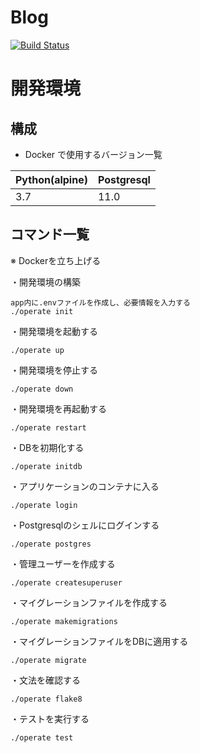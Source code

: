 # Blog

[![Build Status](https://travis-ci.org/marush-in/blog.svg?branch=master)](https://travis-ci.org/marush-in/blog)

# 開発環境

## 構成

- Docker で使用するバージョン一覧

|Python(alpine)|Postgresql|
|:-|:-|
|3.7|11.0|

## コマンド一覧

※ Dockerを立ち上げる

・開発環境の構築
```
app内に.envファイルを作成し、必要情報を入力する
./operate init
```

・開発環境を起動する
```
./operate up
```

・開発環境を停止する
```
./operate down
```

・開発環境を再起動する
```
./operate restart
```

・DBを初期化する
```
./operate initdb
```

・アプリケーションのコンテナに入る
```
./operate login
```

・Postgresqlのシェルにログインする
```
./operate postgres
```

・管理ユーザーを作成する
```
./operate createsuperuser
```

・マイグレーションファイルを作成する
```
./operate makemigrations
```

・マイグレーションファイルをDBに適用する
```
./operate migrate
```

・文法を確認する
```
./operate flake8
```

・テストを実行する
```
./operate test
```
